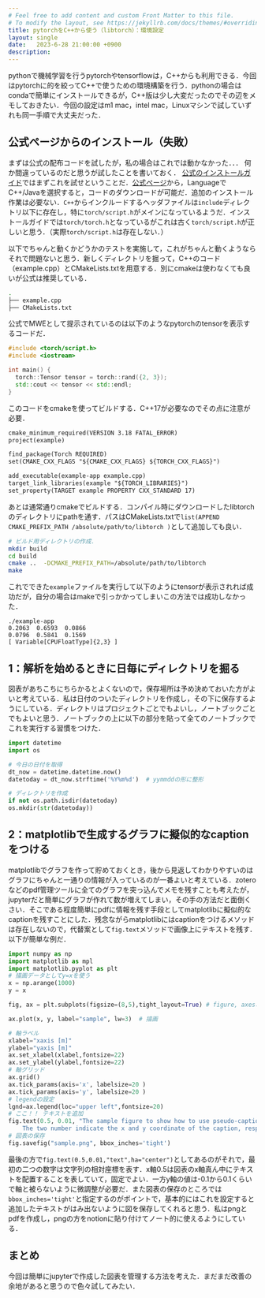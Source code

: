 ```yaml
---
# Feel free to add content and custom Front Matter to this file.
# To modify the layout, see https://jekyllrb.com/docs/themes/#overriding-theme-defaults
title: pytorchをC++から使う（libtorch）：環境設定
layout: single
date:   2023-6-28 21:00:00 +0900
description: 
---
```


pythonで機械学習を行うpytorchやtensorflowは，C++からも利用できる．今回はpytorchに的を絞ってC++で使うための環境構築を行う．pythonの場合はcondaで簡単にインストールできるが，C++版は少し大変だったのでその辺をメモしておきたい．今回の設定はm1 mac，intel mac，Linuxマシンで試していずれも同一手順で大丈夫だった．

## 公式ページからのインストール（失敗）

まずは公式の配布コードを試したが，私の場合はこれでは動かなかった．．． 何か間違っているのだと思うが試したことを書いておく． [公式のインストールガイド](https://pytorch.org/cppdocs/installing.html)ではまずこれを試せということだ．[公式ページ](https://pytorch.org/get-started/locally/)から，LanguageでC++/Javaを選択すると，コードのダウンロードが可能だ．追加のインストール作業は必要ない．`C++`からインクルードするヘッダファイルは`include`ディレクトリ以下に存在し，特に`torch/script.h`がメインになっているようだ．インストールガイドでは`torch/torch.h`となっているがこれは古く`torch/script.h`が正しいと思う．（実際`torch/script.h`は存在しない．）

以下でちゃんと動くかどうかのテストを実施して，これがちゃんと動くようならそれで問題ないと思う．新しくディレクトリを掘って，C++のコード（example.cpp）とCMakeLists.txtを用意する．別にcmakeは使わなくても良いが公式は推奨している．

```bash
.
├── example.cpp
├── CMakeLists.txt
```

公式でMWEとして提示されているのは以下のようなpytorchのtensorを表示するコードだ．

```C++:example.cpp
#include <torch/script.h>
#include <iostream>

int main() {
  torch::Tensor tensor = torch::rand({2, 3});
  std::cout << tensor << std::endl;
}
```

このコードをcmakeを使ってビルドする．C++17が必要なのでその点に注意が必要．

```cmake:CMakeLists.txt
cmake_minimum_required(VERSION 3.18 FATAL_ERROR)
project(example)

find_package(Torch REQUIRED)
set(CMAKE_CXX_FLAGS "${CMAKE_CXX_FLAGS} ${TORCH_CXX_FLAGS}")

add_executable(example-app example.cpp)
target_link_libraries(example "${TORCH_LIBRARIES}")
set_property(TARGET example PROPERTY CXX_STANDARD 17)
```

あとは通常通りcmakeでビルドする．コンパイル時にダウンロードしたlibtorchのディレクトリにpathを通す．パスはCMakeLists.txtで`list(APPEND CMAKE_PREFIX_PATH /absolute/path/to/libtorch )`として追加しても良い．

```bash
# ビルド用ディレクトリの作成．
mkdir build
cd build
cmake ..  -DCMAKE_PREFIX_PATH=/absolute/path/to/libtorch 
make
```

これでできた`example`ファイルを実行して以下のようにtensorが表示されれば成功だが，自分の場合はmakeで引っかかってしまいこの方法では成功しなかった．

```
./example-app
0.2063  0.6593  0.0866
0.0796  0.5841  0.1569
[ Variable[CPUFloatType]{2,3} ]
```

##

## 1：解析を始めるときに日毎にディレクトリを掘る

図表があちこちにちらかるとよくないので，保存場所は予め決めておいた方がよいと考えている．私は日付のついたディレクトリを作成し，その下に保存するようにしている．ディレクトリはプロジェクトごとでもよいし，ノートブックごとでもよいと思う．ノートブックの上に以下の部分を貼って全てのノートブックでこれを実行する習慣をつけた．

```python
import datetime
import os

# 今日の日付を取得
dt_now = datetime.datetime.now()
datetoday = dt_now.strftime('%Y%m%d')  # yymmddの形に整形

# ディレクトリを作成
if not os.path.isdir(datetoday)
os.mkdir(str(datetoday))
```

## 2：matplotlibで生成するグラフに擬似的なcaptionをつける

matplotlibでグラフを作って貯めておくとき，後から見返してわかりやすいのはグラフにちゃんと一通りの情報が入っているのが一番よいと考えている．zoteroなどのpdf管理ツールに全てのグラフを突っ込んでメモを残すことも考えたが，jupyterだと簡単にグラフが作れて数が増えてしまい，その手の方法だと面倒くさい．そこである程度簡単にpdfに情報を残す手段としてmatplotlibに擬似的なcaptionを残すことにした．残念ながらmatplotlibにはcaptionをつけるメソッドは存在しないので，代替案として`fig.text`メソッドで画像上にテキストを残す．以下が簡単な例だ．

```python
import numpy as np
import matplotlib as mpl
import matplotlib.pyplot as plt
# 描画データとしてy=xを使う
x = np.arange(1000)
y = x

fig, ax = plt.subplots(figsize=(8,5),tight_layout=True) # figure, axesオブジェクトを作成

ax.plot(x, y, label="sample", lw=3)  # 描画

# 軸ラベル
xlabel="xaxis [m]"
ylabel="yaxis [m]"
ax.set_xlabel(xlabel,fontsize=22)
ax.set_ylabel(ylabel,fontsize=22)
# 軸グリッド
ax.grid()
ax.tick_params(axis='x', labelsize=20 )
ax.tick_params(axis='y', labelsize=20 )
# legendの設定
lgnd=ax.legend(loc="upper left",fontsize=20)
# ここ！！ テキストを追加
fig.text(0.5, 0.01, "The sample figure to show how to use pseudo-caption in matplotlib figure. \n \
    The two number indicate the x and y coordinate of the caption, respectively.", ha='center')
# 図表の保存
fig.savefig("sample.png", bbox_inches='tight')
```

最後の方で`fig.text(0.5,0.01,"text",ha="center")`としてあるのがそれで，最初の二つの数字は文字列の相対座標を表す．x軸0.5は図表のx軸真ん中にテキストを配置することを表していて，固定でよい．一方y軸の値は-0.1から0.1くらいで軸と被らないように微調整が必要だ．また図表の保存のところでは`bbox_inches='tight'`と指定するのがポイントで，基本的にはこれを設定すると追加したテキストがはみ出ないように図を保存してくれると思う．私はpngとpdfを作成し，pngの方をnotionに貼り付けてノート的に使えるようにしている．

## まとめ

今回は簡単にjupyterで作成した図表を管理する方法を考えた．まだまだ改善の余地があると思うので色々試してみたい．